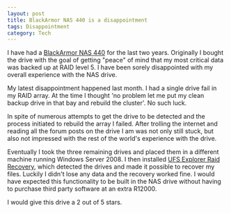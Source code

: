 ```yaml
---
layout: post
title: BlackArmor NAS 440 is a disappointment
tags: Disappointment
category: Tech
---
```

I have had a [BlackArmor NAS 440](http://www.seagate.com/external-hard-drives/network-storage/business/blackarmor-nas-440/) for the last two years. Originally I bought the drive with the goal of getting "peace" of mind that my most critical data was backed up at RAID level 5. I have been sorely disappointed with my overall experience with the NAS drive.

My latest disappointment happened last month. I had a single drive fail in my RAID array. At the time I thought 'no problem let me put my clean backup drive in that bay and rebuild the cluster'. No such luck.

In spite of numerous attempts to get the drive to be detected and the process initiated to rebuild the array I failed. After trolling the internet and reading all the forum posts on the drive I am was not only still stuck, but also not impressed with the rest of the world's experience with the drive.

Eventually I took the three remaining drives and placed them in a different machine running Windows Server 2008. I then installed [UFS Explorer Raid Recovery](http://www.ufsexplorer.com/download_stdrr.php), which detected the drives and made it possible to recover my files. Luckily I didn't lose any data and the recovery worked fine. I would have expected this functionality to be built in the NAS drive without having to purchase third party software at an extra R12000.

I would give this drive a 2 out of 5 stars.

